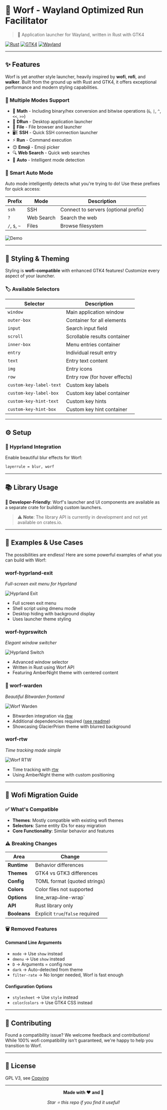 # 🚀 Worf - Wayland Optimized Run Facilitator

> 🎯 Application launcher for Wayland, written in Rust with GTK4

[![Rust](https://img.shields.io/badge/rust-%23000000.svg?style=for-the-badge&logo=rust&logoColor=white)](https://www.rust-lang.org/)
[![GTK4](https://img.shields.io/badge/GTK4-4A90E2?style=for-the-badge&logo=gtk&logoColor=white)](https://gtk.org/)
[![Wayland](https://img.shields.io/badge/Wayland-FFB71B?style=for-the-badge&logo=wayland&logoColor=black)](https://wayland.freedesktop.org/)

---

## ✨ Features

Worf is yet another style launcher, heavily inspired by **wofi**, **rofi**, and **walker**. Built from the ground up with Rust and GTK4, it offers exceptional performance and modern styling capabilities.

### 🎪 Multiple Modes Support

- 🧮 **Math** - Including binary/hex conversion and bitwise operations (`&`, `|`, `^`, `<<`, `>>`)
- 🚀 **DRun** - Desktop application launcher
- 📁 **File** - File browser and launcher
- 🖥️E **SSH** - Quick SSH connection launcher
- ⚡ **Run** - Command execution
- 😊 **Emoji** - Emoji picker
- 🔍 **Web Search** - Quick web searches
- 🤖 **Auto** - Intelligent mode detection

### 🧠 Smart Auto Mode

Auto mode intelligently detects what you're trying to do! Use these prefixes for quick access:

| Prefix | Mode | Description |
|--------|------|-------------|
| `ssh` | SSH | Connect to servers (optional prefix) |
| `?` | Web Search | Search the web |
| `/`, `$`, `~` | Files | Browse filesystem |

![Demo](images/demo.gif)

---

## 🎨 Styling & Theming

Styling is **wofi-compatible** with enhanced GTK4 features! Customize every aspect of your launcher.

### 🏷️ Available Selectors

| Selector                | Description                   |
|-------------------------|-------------------------------|
| `window`                | Main application window       |
| `outer-box`             | Container for all elements    |
| `input`                 | Search input field            |
| `scroll`                | Scrollable results container  |
| `inner-box`             | Menu entries container        |
| `entry`                 | Individual result entry       |
| `text`                  | Entry text content            |
| `img`                   | Entry icons                   |
| `row`                   | Entry row (for hover effects) |
| `custom-key-label-text` | Custom key labels             |
| `custom-key-label-box`  | Custom key label container    |
| `custom-key-hint-text`  | Custom key hints              |
| `custom-key-hint-box`   | Custom key hint container     |

---

## ⚙️ Setup

### 🌊 Hyprland Integration

Enable beautiful blur effects for Worf:

```bash
layerrule = blur, worf
```

---

## 📚 Library Usage

🔧 **Developer-Friendly**: Worf's launcher and UI components are available as a separate crate for building custom launchers.

> ⚠️ **Note**: The library API is currently in development and not yet available on crates.io.

---

## 🎯 Examples & Use Cases

The possibilities are endless! Here are some powerful examples of what you can build with Worf:

### worf-hyprland-exit
*Full-screen exit menu for Hyprland*

![Hyprland Exit](examples/images/hyprland-exit.png)

- Full screen exit menu
- Shell script using dmenu mode
- Desktop hiding with background display
- Uses launcher theme styling

### worf-hyprswitch
*Elegant window switcher*

![Hyprland Switch](examples/images/hyprland-switch.png)

- Advanced window selector
- Written in Rust using Worf API
- Featuring AmberNight theme with centered content

### 🔐 worf-warden
*Beautiful Bitwarden frontend*

![Worf Warden](examples/images/worf-warden.png)

- Bitwarden integration via [rbw](https://github.com/doy/rbw)
- Additional dependencies required ([see readme](examples/worf-warden/Readme.md))
- Showcasing GlacierPrism theme with blurred background

### worf-rtw
*Time tracking made simple*

![Worf RTW](examples/images/worf-rtw.png)

- Time tracking with [rtw](https://github.com/PicoJr/rtw)
- Using AmberNight theme with custom positioning

---

## 🔄 Wofi Migration Guide

### ✅ What's Compatible

- **Themes**: Mostly compatible with existing wofi themes
- **Selectors**: Same entity IDs for easy migration
- **Core Functionality**: Similar behavior and features

### ⚠️ Breaking Changes

| Area         | Change                           |
|--------------|----------------------------------|
| **Runtime**  | Behavior differences             |
| **Themes**   | GTK4 vs GTK3 differences         |
| **Config**   | TOML format (quoted strings)     |
| **Colors**   | Color files not supported        |
| **Options**  | line_wrap` → `line-wrap`         |
| **API**      | Rust library only                |
| **Booleans** | Explicit `true`/`false` required |

### 🗑️ Removed Features

#### Command Line Arguments
- `mode` → Use `show` instead
- `dmenu` → Use `show` instead
- `D` → Arguments = config now
- `dark` → Auto-detected from theme
- `filter-rate` → No longer needed, Worf is fast enough

#### Configuration Options
- `stylesheet` → Use `style` instead
- `color`/`colors` → Use GTK4 CSS instead

---

## 🤝 Contributing

Found a compatibility issue? We welcome feedback and contributions! While 100% wofi compatibility isn't guaranteed, we're happy to help you transition to Worf.

---

## 📄 License

GPL V3, see [Copying](COPYING.md)                      

---

<div align="center">

**Made with ❤️ and 🦀**

*Star ⭐ this repo if you find it useful!*

</div>
